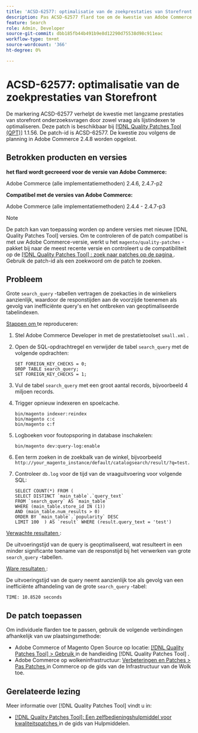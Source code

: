 ```yaml
---
title: 'ACSD-62577: optimalisatie van de zoekprestaties van Storefront'
description: Pas ACSD-62577 flard toe om de kwestie van Adobe Commerce te bevestigen waar de prestaties van het storefrontonderzoek wegens langzame vraaguitvoering door een grote "search_query"lijst worden veroorzaakt.
feature: Search
role: Admin, Developer
source-git-commit: dbb185fb44b491b9e8d12290d75538d98c911eac
workflow-type: tm+mt
source-wordcount: '366'
ht-degree: 0%

---
```


# ACSD-62577: optimalisatie van de zoekprestaties van Storefront

De markering ACSD-62577 verhelpt de kwestie met langzame prestaties van storefront onderzoeksvragen door zowel vraag als lijstindexen te optimaliseren. Deze patch is beschikbaar bij [[!DNL Quality Patches Tool (QPT)]](/help/tools/quality-patches-tool/quality-patches-tool-to-self-serve-quality-patches.md) 1.1.56. De patch-id is ACSD-62577. De kwestie zou volgens de planning in Adobe Commerce 2.4.8 worden opgelost.

## Betrokken producten en versies

**het flard wordt gecreeerd voor de versie van Adobe Commerce:**

Adobe Commerce (alle implementatiemethoden) 2.4.6, 2.4.7-p2

**Compatibel met de versies van Adobe Commerce:**

Adobe Commerce (alle implementatiemethoden) 2.4.4 - 2.4.7-p3

>[!NOTE]
>
>De patch kan van toepassing worden op andere versies met nieuwe [!DNL Quality Patches Tool] versies. Om te controleren of de patch compatibel is met uw Adobe Commerce-versie, werkt u het `magento/quality-patches` -pakket bij naar de meest recente versie en controleert u de compatibiliteit op de [[!DNL Quality Patches Tool] : zoek naar patches op de pagina ](https://experienceleague.adobe.com/tools/commerce-quality-patches/index.html?lang=nl-NL) . Gebruik de patch-id als een zoekwoord om de patch te zoeken.

## Probleem

Grote `search_query` -tabellen vertragen de zoekacties in de winkeliers aanzienlijk, waardoor de responstijden aan de voorzijde toenemen als gevolg van inefficiënte query&#39;s en het ontbreken van geoptimaliseerde tabelindexen.

<u> Stappen om </u> te reproduceren:

1. Stel Adobe Commerce Developer in met de prestatietoolset `small.xml` .
1. Open de SQL-opdrachtregel en verwijder de tabel `search_query` met de volgende opdrachten:

   ```
   SET FOREIGN_KEY_CHECKS = 0;  
   DROP TABLE search_query;  
   SET FOREIGN_KEY_CHECKS = 1;  
   ```

1. Vul de tabel `search_query` met een groot aantal records, bijvoorbeeld 4 miljoen records.
1. Trigger opnieuw indexeren en spoelcache.

   ```
   bin/magento indexer:reindex  
   bin/magento c:c  
   bin/magento c:f  
   ```

1. Logboeken voor foutopsporing in database inschakelen:

   ```
   bin/magento dev:query-log:enable  
   ```

1. Een term zoeken in de zoekbalk van de winkel, bijvoorbeeld
   `http://your_magento_instance/default/catalogsearch/result/?q=test.`
1. Controleer `db.log` voor de tijd van de vraaguitvoering voor volgende SQL:

   ```
   SELECT COUNT(*) FROM (  
   SELECT DISTINCT `main_table`.`query_text`  
   FROM `search_query` AS `main_table`  
   WHERE (main_table.store_id IN (1))  
   AND (main_table.num_results > 0)  
   ORDER BY `main_table`.`popularity` DESC  
   LIMIT 100  ) AS `result` WHERE (result.query_text = 'test')  
   ```

<u> Verwachte resultaten </u>:

De uitvoeringstijd van de query is geoptimaliseerd, wat resulteert in een minder significante toename van de responstijd bij het verwerken van grote `search_query` -tabellen.

<u> Ware resultaten </u>:

De uitvoeringstijd van de query neemt aanzienlijk toe als gevolg van een inefficiënte afhandeling van de grote `search_query` -tabel:

```
TIME: 10.8520 seconds  
```

## De patch toepassen

Om individuele flarden toe te passen, gebruik de volgende verbindingen afhankelijk van uw plaatsingsmethode:

* Adobe Commerce of Magento Open Source op locatie: [[!DNL Quality Patches Tool]  > Gebruik ](/help/tools/quality-patches-tool/usage.md) in de handleiding [!DNL Quality Patches Tool] .
* Adobe Commerce op wolkeninfrastructuur: [ Verbeteringen en Patches > Pas Patches ](https://experienceleague.adobe.com/docs/commerce-cloud-service/user-guide/develop/upgrade/apply-patches.html?lang=nl-NL) in Commerce op de gids van de Infrastructuur van de Wolk toe.

## Gerelateerde lezing

Meer informatie over [!DNL Quality Patches Tool] vindt u in:

* [[!DNL Quality Patches Tool]: Een zelfbedieningshulpmiddel voor kwaliteitspatches ](/help/tools/quality-patches-tool/quality-patches-tool-to-self-serve-quality-patches.md) in de gids van Hulpmiddelen.
